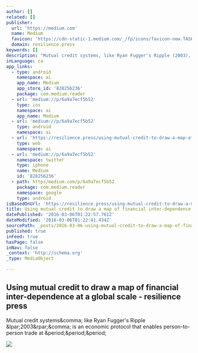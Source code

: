 ```yaml
---
author: []
related: []
publisher:
  url: 'https://medium.com'
  name: Medium
  favicon: 'https://cdn-static-1.medium.com/_/fp/icons/favicon-new.TAS6uQ-Y7kcKgi0xjcYHXw.ico'
  domain: resilience.press
keywords: []
description: "Mutual credit systems, like Ryan Fugger's Ripple (2003), is an economic protocol that enables person-to-person trade at ..."
inLanguage: ca
app_links:
  - type: android
    namespace: ai
    app_name: Medium
    app_store_id: '828256236'
    package: com.medium.reader
  - url: 'medium://p/6a9a7ecf5b52'
    type: ios
    namespace: ai
    app_name: Medium
  - url: 'medium://p/6a9a7ecf5b52'
    type: android
    namespace: ai
  - url: 'https://resilience.press/using-mutual-credit-to-draw-a-map-of-financial-inter-dependence-at-a-global-scale-6a9a7ecf5b52'
    type: web
    namespace: ai
  - url: 'medium://p/6a9a7ecf5b52'
    namespace: twitter
    type: iphone
    name: Medium
    id: '828256236'
  - path: https/medium.com/p/6a9a7ecf5b52
    package: com.medium.reader
    namespace: google
    type: android
isBasedOnUrl: 'https://resilience.press/using-mutual-credit-to-draw-a-map-of-financial-inter-dependence-at-a-global-scale-6a9a7ecf5b52#.qf7ufqj2n'
title: Using mutual credit to draw a map of financial inter-dependence at a global scale - resilience press
datePublished: '2016-03-06T01:22:57.761Z'
dateModified: '2016-03-06T01:22:41.434Z'
sourcePath: _posts/2016-03-06-using-mutual-credit-to-draw-a-map-of-financial-inter-depende.md
published: true
inFeed: true
hasPage: false
inNav: false
_context: 'http://schema.org'
_type: MediaObject

---
```

<article style=""><h1>Using mutual credit to draw a map of financial inter-dependence at a global scale - resilience press</h1><p>Mutual credit systems&amp;comma; like Ryan Fugger's Ripple &amp;lpar;2003&amp;rpar;&amp;comma; is an economic protocol that enables person-to-person trade at &amp;period;&amp;period;&amp;period;</p><img src="https://d262ilb51hltx0.cloudfront.net/max/800/1*rAGF_y90mcBqgFt7i1009A.png" /></article>